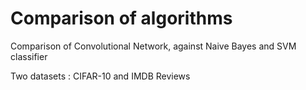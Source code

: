 # Comparison of algorithms

Comparison of Convolutional Network, against Naive Bayes and SVM classifier

Two datasets : CIFAR-10 and IMDB Reviews
